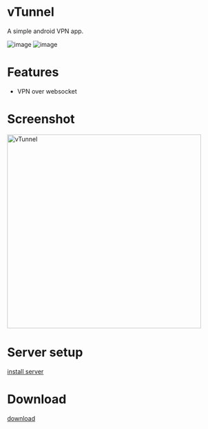 # vTunnel

A simple android VPN app.

![image](https://img.shields.io/badge/License-MIT-orange)
![image](https://img.shields.io/badge/License-Anti--996-red)

# Features
* VPN over websocket

# Screenshot
<p>
	<img src="https://raw.githubusercontent.com/net-byte/vTunnel/main/Screenshot.png" alt="vTunnel" width="450">
</p>

# Server setup
[install server](https://github.com/net-byte/vtun)


# Download
[download](https://github.com/net-byte/vTunnel/releases)

